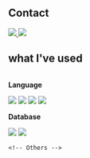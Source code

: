 ## Contact
<span>
  <a href="mailto:legen8899@gmail.com">
    <img src="https://img.shields.io/badge/Gmail-EA4335?style=flat-square&logo=Gmail&logoColor=white"/>
  </a>
  <a href="https://www.linkedin.com/in/lje9data9analyst/">
    <img src="https://img.shields.io/badge/Linkedin-0A66C2?style=flat-square&logo=Linkedin&logoColor=white"/>
  </a>
</span>

## what I've used
<div style="display:flex; flex-direction:column; align-items:flex-start;">
    <!-- Backend -->
    <p><strong>Language</strong></p>
    <div>
        <img src="https://img.shields.io/badge/python-3776AB?style=flat-square&logo=python&logoColor=white">   
        <img src="https://img.shields.io/badge/R-6DB33F?style=flat-square&logo=R&logoColor=white">   
        <img src="https://img.shields.io/badge/Java-007396?style=flat-square&logo=Java&logoColor=white"> 
        <img src="https://img.shields.io/badge/javascript-F7DF1E?style=flat-square&logo=javascript&logoColor=black"> 
    </div>
    <!-- Database -->
    <p><strong>Database</strong></p>
    <div>
        <img src="https://img.shields.io/badge/mysql-4479A1?style=flat-square&logo=mysql&logoColor=white">
        <img src="https://img.shields.io/badge/sqlite-003B57?style=flat-square&logo=sqlite&logoColor=white">
    </div>
    <!-- Development Tools -->
    
    <!-- Others -->
</div>
